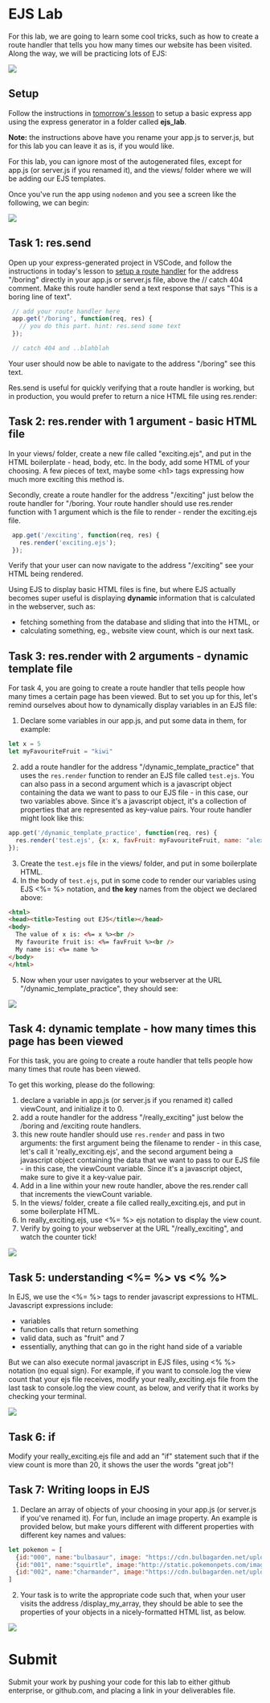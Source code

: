# EJS Lab

For this lab, we are going to learn some cool tricks, such as how to create a route handler that tells you how many times our website has been visited. Along the way, we will be practicing lots of EJS:

<img src="4zwnc5.jpg" />

## Setup

Follow the instructions in <a href="../../../w04/d2/express-routers-controllers/express-routers-controllers.md#express-generator-2">tomorrow's lesson</a> to setup a basic express app using the express generator in a folder called <strong>ejs_lab</strong>.

<strong>Note:</strong> the instructions above have you rename your app.js to server.js, but for this lab you can leave it as is, if you would like.

For this lab, you can ignore most of the autogenerated files, except for app.js (or server.js if you renamed it), and the views/ folder where we will be adding our EJS templates.

Once you've run the app using ```nodemon``` and you see a screen like the following, we can begin:

<img src="https://i.imgur.com/kHXF4Qg.png" />

## Task 1: res.send

Open up your express-generated project in VSCode, and follow the instructions in today's lesson to <a href="w04/d1/intro-to-express.md#our-first-route">setup a route handler</a> for the address "/boring" directly in your app.js or server.js file, above the // catch 404 comment. Make this route handler send a text response that says "This is a boring line of text". 

```js
 // add your route handler here
 app.get('/boring', function(req, res) {
   // you do this part. hint: res.send some text
 });

 // catch 404 and ..blahblah
```
Your user should now be able to navigate to the address "/boring" see this text.

Res.send is useful for quickly verifying that a route handler is working, but in production, you would prefer to return a nice HTML file using res.render:

## Task 2: res.render with 1 argument - basic HTML file

In your views/ folder, create a new file called "exciting.ejs", and put in the HTML boilerplate - head, body, etc. In the body, add some HTML of your choosing. A few pieces of text, maybe some &lt;h1&gt; tags expressing how much more exciting this method is. 

Secondly, create a route handler for the address "/exciting" just below the route handler for "/boring. Your route handler should use res.render function with 1 argument which is the file to render - render the exciting.ejs file.

```js
 app.get('/exciting', function(req, res) {
   res.render('exciting.ejs');
 });
```

Verify that your user can now navigate to the address "/exciting" see your HTML  being rendered.

Using EJS to display basic HTML files is fine, but where EJS actually becomes super useful is displaying <strong>dynamic</strong> information that is calculated in the webserver, such as:

- fetching something from the database and sliding that into the HTML, or 
- calculating something, eg., website view count, which is our next task.

## Task 3: res.render with 2 arguments - dynamic template file

For task 4, you are going to create a route handler that tells people how many times a certain page has been viewed. But to set you up for this, let's remind ourselves about how to dynamically display variables in an EJS file:

1. Declare some variables in our app.js, and put some data in them, for example:
```js
let x = 5
let myFavouriteFruit = "kiwi"
```
2. add a route handler for the address "/dynamic_template_practice" that uses the ```res.render``` function to render an EJS file called ```test.ejs```. You can also pass in a second argument which is a javascript object containing the data we want to pass to our EJS file - in this case, our two variables above. Since it's a javascript object, it's a collection of properties that are represented as key-value pairs. Your route handler might look like this:
```js
app.get('/dynamic_template_practice', function(req, res) {
  res.render('test.ejs', {x: x, favFruit: myFavouriteFruit, name: "alex"});
});
```
3. Create the ```test.ejs``` file in the views/ folder, and put in some boilerplate HTML.
4. In the body of ```test.ejs```, put in some code to render our variables using EJS <%= %> notation, and <strong>the key</strong> names from the object we declared above:
```html
<html>
<head><title>Testing out EJS</title></head>
<body>
  The value of x is: <%= x %><br />
  My favourite fruit is: <%= favFruit %><br />
  My name is: <%= name %>
</body>
</html>
```
5. Now when your user navigates to your webserver at the URL "/dynamic_template_practice", they should see:
<img src="task3display.JPG" />

## Task 4: dynamic template - how many times this page has been viewed

For this task, you are going to create a route handler that tells people how many times that route has been viewed.

To get this working, please do the following:
1. declare a variable in app.js (or server.js if you renamed it) called viewCount, and initialize it to 0.
2. add a route handler for the address "/really_exciting" just below the /boring and /exciting route handlers.
3. this new route handler should use ```res.render``` and pass in two arguments: the first argument being the filename to render - in this case, let's call it 'really_exciting.ejs', and the second argument being a javascript object containing the data that we want to pass to our EJS file - in this case, the viewCount variable. Since it's a javascript object, make sure to give it a key-value pair.
4. Add in a line within your new route handler, above the res.render call that increments the viewCount variable.
4. In the views/ folder, create a file called really_exciting.ejs, and put in some boilerplate HTML.
5. In really_exciting.ejs, use <%= %> ejs notation to display the view count.
6. Verify by going to your webserver at the URL "/really_exciting", and watch the counter tick!
<img src="task4result.JPG" />

## Task 5: understanding <%= %> vs <% %>

In EJS, we use the <%= %> tags to render javascript expressions to HTML. Javascript expressions include:
- variables
- function calls that return something
- valid data, such as "fruit" and 7
- essentially, anything that can go in the right hand side of a variable

But we can also execute normal javascript in EJS files, using <% %> notation (no equal sign). For example, if you want to console.log the view count that your ejs file receives, modify your really_exciting.ejs file from the last task to console.log the view count, as below, and verify that it works by checking your terminal.

<img src="task5result.JPG" />


## Task 6: if

Modify your really_exciting.ejs file and add an "if" statement such that if the view count is more than 20, it shows the user the words "great job"!

## Task 7: Writing loops in EJS

1. Declare an array of objects of your choosing in your app.js (or server.js if you've renamed it). For fun, include an image property. An example is provided below, but make yours different with different properties with different key names and values:
```js
let pokemon = [
  {id:"000", name:"bulbasaur", image: "https://cdn.bulbagarden.net/upload/thumb/2/21/001Bulbasaur.png/375px-001Bulbasaur.png"},
  {id:"001", name:"squirtle", image:"http://static.pokemonpets.com/images/monsters-images-800-800/7-Squirtle.png"},
  {id:"002", name:"charmander", image:"https://cdn.bulbagarden.net/upload/7/73/004Charmander.png"},
]
```
2. Your task is to write the appropriate code such that, when your user visits the address /display_my_array, they should be able to see the properties of your objects in a nicely-formatted HTML list, as below. 

<img src="task7result.JPG" />


# Submit

Submit your work by pushing your code for this lab to either github enterprise, or github.com, and placing a link in your deliverables file.
